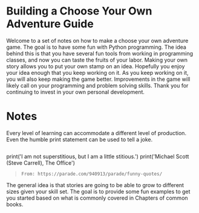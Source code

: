 # Building a Choose Your Own Adventure Guide
Welcome to a set of notes on how to make a choose your own adventure game. The goal is to have some fun with Python programming. The idea behind this is that you have several fun tools from working in programming classes, and now you can taste the fruits of your labor. Making your own story allows you to put your own stamp on an idea. Hopefully you enjoy your idea enough that you keep working on it. As you keep working on it, you will also keep making the game better. Improvements in the game will likely call on your programming and problem solving skills. Thank you for continuing to invest in your own personal development.

# Notes
Every level of learning can accommodate a different level of production. Even the humble print statement can be used to tell a joke.
>```python
print('I am not superstitious, but I am a little stitious.')
print('Michael Scott (Steve Carrell), The Office')
>```
>From: https://parade.com/940913/parade/funny-quotes/

The general idea is that stories are going to be able to grow to different sizes given your skill set. The goal is to provide some fun examples to get you started based on what is commonly covered in Chapters of common books. 
